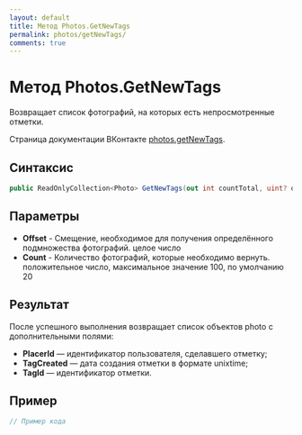 ```yaml
---
layout: default
title: Метод Photos.GetNewTags
permalink: photos/getNewTags/
comments: true
---
```

# Метод Photos.GetNewTags
Возвращает список фотографий, на которых есть непросмотренные отметки.

Страница документации ВКонтакте [photos.getNewTags](https://vk.com/dev/photos.getNewTags).
## Синтаксис
``` csharp
public ReadOnlyCollection<Photo> GetNewTags(out int countTotal, uint? offset = null, uint? count = null)
```

## Параметры
+ **Offset** - Смещение, необходимое для получения определённого подмножества фотографий. целое число
+ **Count** - Количество фотографий, которые необходимо вернуть. положительное число, максимальное значение 100, по умолчанию 20

## Результат
После успешного выполнения возвращает список объектов photo с дополнительными полями: 

+ **PlacerId** — идентификатор пользователя, сделавшего отметку; 
+ **TagCreated** — дата создания отметки в формате unixtime; 
+ **TagId** — идентификатор отметки.

## Пример
``` csharp
// Пример кода
```
